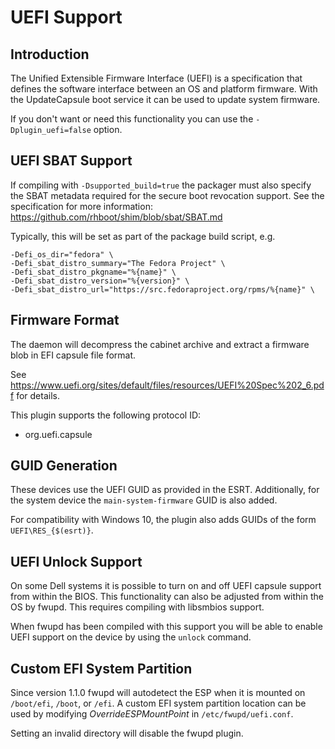 UEFI Support
============

Introduction
------------

The Unified Extensible Firmware Interface (UEFI) is a specification that
defines the software interface between an OS and platform firmware.
With the UpdateCapsule boot service it can be used to update system firmware.

If you don't want or need this functionality you can use the
`-Dplugin_uefi=false` option.

UEFI SBAT Support
-----------------

If compiling with `-Dsupported_build=true` the packager must also specify the
SBAT metadata required for the secure boot revocation support. See the
specification for more information: https://github.com/rhboot/shim/blob/sbat/SBAT.md

Typically, this will be set as part of the package build script, e.g.

    -Defi_os_dir="fedora" \
    -Defi_sbat_distro_summary="The Fedora Project" \
    -Defi_sbat_distro_pkgname="%{name}" \
    -Defi_sbat_distro_version="%{version}" \
    -Defi_sbat_distro_url="https://src.fedoraproject.org/rpms/%{name}" \

Firmware Format
---------------

The daemon will decompress the cabinet archive and extract a firmware blob in
EFI capsule file format.

See https://www.uefi.org/sites/default/files/resources/UEFI%20Spec%202_6.pdf
for details.

This plugin supports the following protocol ID:

 * org.uefi.capsule

GUID Generation
---------------

These devices use the UEFI GUID as provided in the ESRT. Additionally, for the
system device the `main-system-firmware` GUID is also added.

For compatibility with Windows 10, the plugin also adds GUIDs of the form
`UEFI\RES_{$(esrt)}`.

UEFI Unlock Support
-------------------

On some Dell systems it is possible to turn on and off UEFI capsule
support from within the BIOS.  This functionality can also be adjusted
from within the OS by fwupd. This requires compiling with libsmbios support.

When fwupd has been compiled with this support you will be able to enable UEFI
support on the device by using the `unlock` command.

Custom EFI System Partition
---------------------------

Since version 1.1.0 fwupd will autodetect the ESP when it is mounted on
`/boot/efi`, `/boot`, or `/efi`. A custom EFI system partition location can be
used by modifying *OverrideESPMountPoint* in `/etc/fwupd/uefi.conf`.

Setting an invalid directory will disable the fwupd plugin.
